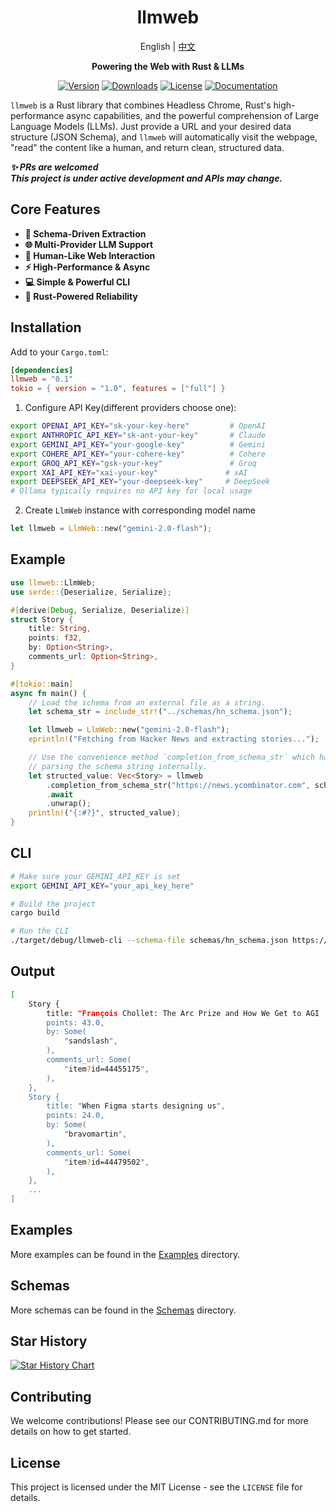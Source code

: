 <div align="center">

# llmweb   
<summary>English | <a href="README-CN.md">中文</a></summary>

**Powering the Web with Rust & LLMs**

[![Version](https://img.shields.io/crates/v/llmweb)](https://crates.io/crates/llmweb)
[![Downloads](https://img.shields.io/crates/d/llmweb?logo=rust)](https://crates.io/crates/llmweb)
[![License](https://img.shields.io/crates/l/llmweb)](LICENSE)
[![Documentation](https://img.shields.io/docsrs/llmweb)](https://docs.rs/llmweb)

</div>


`llmweb` is a Rust library that combines Headless Chrome, Rust's high-performance async capabilities, and the powerful comprehension of Large Language Models (LLMs). Just provide a URL and your desired data structure (JSON Schema), and `llmweb` will automatically visit the webpage, "read" the content like a human, and return clean, structured data.


***✨ PRs are welcomed***  
***This project is under active development and APIs may change.***

## Core Features
 
- **🤖 Schema-Driven Extraction**
- **🌐 Multi-Provider LLM Support**
- **📄 Human-Like Web Interaction**
- **⚡ High-Performance & Async**
- **💻 Simple & Powerful CLI** 
- **🦀 Rust-Powered Reliability**

## Installation
Add to your `Cargo.toml`:
```toml
[dependencies]
llmweb = "0.1"
tokio = { version = "1.0", features = ["full"] }
```

1. Configure API Key(different providers choose one):
```bash
export OPENAI_API_KEY="sk-your-key-here"         # OpenAI
export ANTHROPIC_API_KEY="sk-ant-your-key"       # Claude
export GEMINI_API_KEY="your-google-key"          # Gemini
export COHERE_API_KEY="your-cohere-key"          # Cohere
export GROQ_API_KEY="gsk-your-key"               # Groq
export XAI_API_KEY="xai-your-key"               # xAI
export DEEPSEEK_API_KEY="your-deepseek-key"     # DeepSeek
# Ollama typically requires no API key for local usage
```

2. Create `LlmWeb` instance with corresponding model name
```rust
let llmweb = LlmWeb::new("gemini-2.0-flash");
```

## Example
```rust
use llmweb::LlmWeb;
use serde::{Deserialize, Serialize};

#[derive(Debug, Serialize, Deserialize)]
struct Story {
    title: String,
    points: f32,
    by: Option<String>,
    comments_url: Option<String>,
}

#[tokio::main]
async fn main() {
    // Load the schema from an external file as a string.
    let schema_str = include_str!("../schemas/hn_schema.json");

    let llmweb = LlmWeb::new("gemini-2.0-flash");
    eprintln!("Fetching from Hacker News and extracting stories...");

    // Use the convenience method `completion_from_schema_str` which handles
    // parsing the schema string internally.
    let structed_value: Vec<Story> = llmweb
        .completion_from_schema_str("https://news.ycombinator.com", schema_str)
        .await
        .unwrap();
    println!("{:#?}", structed_value);
}
```

## CLI
```bash
# Make sure your GEMINI_API_KEY is set
export GEMINI_API_KEY="your_api_key_here"

# Build the project
cargo build

# Run the CLI
./target/debug/llmweb-cli --schema-file schemas/hn_schema.json https://news.ycombinator.com
```

## Output
```bash
[
    Story {
        title: "François Chollet: The Arc Prize and How We Get to AGI [video]",
        points: 43.0,
        by: Some(
            "sandslash",
        ),
        comments_url: Some(
            "item?id=44455175",
        ),
    },
    Story {
        title: "When Figma starts designing us",
        points: 24.0,
        by: Some(
            "bravomartin",
        ),
        comments_url: Some(
            "item?id=44479502",
        ),
    },
    ...
]
```

## Examples
More examples can be found in the [Examples](./examples/) directory.

## Schemas
More schemas can be found in the [Schemas](./schemas/) directory.

## Star History

[![Star History Chart](https://api.star-history.com/svg?repos=zTgx/llmweb&type=Date)](https://www.star-history.com/#zTgx/llmweb&Date)

## Contributing

We welcome contributions! Please see our CONTRIBUTING.md for more details on how to get started.

## License

This project is licensed under the MIT License - see the `LICENSE` file for details.